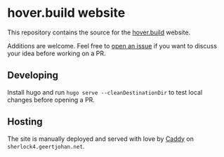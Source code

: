 # hover.build website

This repository contains the source for the [hover.build](https://hover.build) website.

Additions are welcome. Feel free to [open an issue](https://github.com/go-flutter-desktop/go-flutter/issues/new) if you want to discuss your idea before working on a PR.

## Developing

Install hugo and run `hugo serve --cleanDestinationDir` to test local changes before opening a PR.

## Hosting

The site is manually deployed and served with love by [Caddy](https://caddyserver.com/) on `sherlock4.geertjohan.net`.
